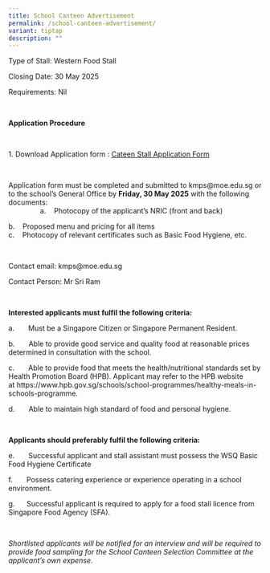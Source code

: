 ```yaml
---
title: School Canteen Advertisement
permalink: /school-canteen-advertisement/
variant: tiptap
description: ""
---
```

<p>Type of Stall: Western Food Stall</p>
<p>Closing Date: 30 May 2025</p>
<p>Requirements: Nil</p>
<p>&nbsp;</p>
<p><strong>Application Procedure</strong>
</p>
<p>&nbsp;</p>
<p>1. Download Application form :&nbsp;<a href="/files/Application_for_Canteen_Stall_FormBF7.pdf" rel="noopener nofollow" target="_blank">Cateen Stall Application Form</a>
</p>
<p>&nbsp;</p>
<p>Application form must be completed and submitted to <a rel="noopener noreferrer nofollow" target="_blank">kmps@moe.edu.sg</a> or to the school’s
General Office by&nbsp;<strong>Friday, 30 May 2025</strong>&nbsp;with the
following documents:
<br>&nbsp;&nbsp;&nbsp;&nbsp;&nbsp;&nbsp;&nbsp;&nbsp;&nbsp;&nbsp;&nbsp;&nbsp;&nbsp;&nbsp;&nbsp;
a. &nbsp;&nbsp; Photocopy of the applicant’s NRIC (front and back)</p>
<p>b.&nbsp; &nbsp; Proposed menu and pricing for all items
<br>c.&nbsp;&nbsp;&nbsp; Photocopy of relevant certificates such as Basic
Food Hygiene, etc.</p>
<p>&nbsp;</p>
<p>Contact email: <a rel="noopener noreferrer nofollow" target="_blank">kmps@moe.edu.sg</a>
</p>
<p>Contact Person: Mr Sri Ram</p>
<p>&nbsp;</p>
<p><strong>Interested applicants must fulfil the following criteria:</strong>
</p>
<p>a.&nbsp;&nbsp;&nbsp;&nbsp;&nbsp;&nbsp; Must be a Singapore Citizen or
Singapore Permanent Resident.</p>
<p>b.&nbsp;&nbsp;&nbsp;&nbsp;&nbsp;&nbsp; Able to provide good service and
quality food at reasonable prices determined in consultation with the school.</p>
<p>c.&nbsp;&nbsp;&nbsp;&nbsp;&nbsp;&nbsp; Able to provide food that meets
the health/nutritional standards set by Health Promotion&nbsp;Board (HPB).&nbsp;Applicant
may refer to the HPB website at&nbsp;<a rel="noopener noreferrer nofollow" target="_blank">https://www.hpb.gov.sg/schools/school-programmes/healthy-meals-in-schools-programme</a>.</p>
<p>d.&nbsp;&nbsp;&nbsp;&nbsp;&nbsp;&nbsp; Able to maintain high standard
of food and personal hygiene.</p>
<p>&nbsp;</p>
<p><strong>Applicants should preferably fulfil the following criteria:</strong>
</p>
<p>e.&nbsp;&nbsp;&nbsp;&nbsp;&nbsp;&nbsp; Successful applicant and stall
assistant must possess the WSQ Basic Food Hygiene Certificate</p>
<p>f.&nbsp;&nbsp;&nbsp;&nbsp;&nbsp;&nbsp; Possess catering experience or
experience operating in a school environment.</p>
<p>g.&nbsp;&nbsp;&nbsp;&nbsp;&nbsp; Successful applicant is required to apply
for a food stall licence from Singapore Food Agency (SFA).</p>
<p>&nbsp;</p>
<p><em>Shortlisted applicants will be notified for an interview and will be required to provide food sampling for the School Canteen Selection Committee at the applicant’s own expense.</em>
</p>
